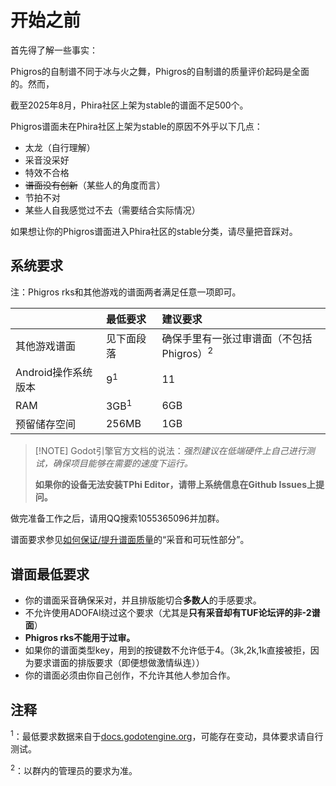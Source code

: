 # 开始之前

首先得了解一些事实：

Phigros的自制谱不同于冰与火之舞，Phigros的自制谱的质量评价起码是全面的。然而，

截至2025年8月，Phira社区上架为stable的谱面不足500个。

Phigros谱面未在Phira社区上架为stable的原因不外乎以下几点：

* 太龙（自行理解）
* 采音没采好
* 特效不合格
* ~~谱面没有创新~~（某些人的角度而言）
* 节拍不对
* 某些人自我感觉过不去（需要结合实际情况）

如果想让你的Phigros谱面进入Phira社区的stable分类，请尽量把音踩对。

## 系统要求

注：Phigros rks和其他游戏的谱面两者满足任意一项即可。

|  | 最低要求 | 建议要求 |
| :------ | :------ | :------ |
| 其他游戏谱面 | 见下面段落 | 确保手里有一张过审谱面（不包括Phigros）<sup>2</sup> |
| Android操作系统版本 | 9<sup>1</sup> | 11 |
| RAM | 3GB<sup>1</sup> | 6GB |
| 预留储存空间 | 256MB | 1GB |

> [!NOTE] Godot引擎官方文档的说法：*强烈建议在低端硬件上自己进行测试，确保项目能够在需要的速度下运行。*
>
> **如果你的设备无法安装TPhi Editor，请带上系统信息在Github Issues上提问。**

做完准备工作之后，请用QQ搜索1055365096并加群。

谱面要求参见[如何保证/提升谱面质量](/stable-guide)的“采音和可玩性部分”。

## 谱面最低要求

- 你的谱面采音确保采对，并且排版能切合**多数人**的手感要求。
- 不允许使用ADOFAI绕过这个要求（尤其是**只有采音却有TUF论坛评的非-2谱面**）
- **Phigros rks不能用于过审。**
- 如果你的谱面类型key，用到的按键数不允许低于4。（3k,2k,1k直接被拒，因为要求谱面的排版要求（即便想做激情纵连））
- 你的谱面必须由你自己创作，不允许其他人参加合作。

## 注释

<sup>1</sup>：最低要求数据来自于[docs.godotengine.org](https://docs.godotengine.org/zh-cn/4.x/about/system_requirements.html#id2)，可能存在变动，具体要求请自行测试。

<sup>2</sup>：以群内的管理员的要求为准。